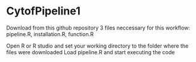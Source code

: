 # CytofPipeline1

Download from this github repository 3 files neccessary for this workflow: 
pipeline.R, 
installation.R, 
function.R 

Open R or R studio and set your working directory to the folder where the files were downloaded
Load pipeline.R and start executing the code 
